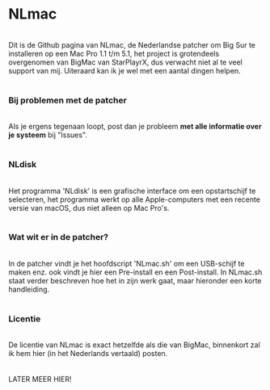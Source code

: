 # NLmac
<br>
Dit is de Github pagina van NLmac, de Nederlandse patcher om Big Sur te installeren op een Mac Pro 1.1 t/m 5.1, het project is grotendeels overgenomen van BigMac van StarPlayrX, dus verwacht niet al te veel support van mij. Uiteraard kan ik je wel met een aantal dingen helpen. 
<br>
<br>
<h3>Bij problemen met de patcher</h3>
<br>
Als je ergens tegenaan loopt, post dan je probleem <b>met alle informatie over je systeem</b> bij "Issues".
<br>
<br>
<h3>NLdisk</h3>
<br>
Het programma 'NLdisk' is een grafische interface om een opstartschijf te selecteren, het programma werkt op alle Apple-computers met een recente versie van macOS, dus niet alleen op Mac Pro's.
<br>
<br>
<h3>Wat wit er in de patcher?</h3>
<br>
In de patcher vindt je het hoofdscript 'NLmac.sh' om een USB-schijf te maken enz. ook vindt je hier een Pre-install en een Post-install.
In NLmac.sh staat verder beschreven hoe het in zijn werk gaat, maar hieronder een korte handleiding.
<br>
<br>
<h3>Licentie</h3>
<br>
De licentie van NLmac is exact hetzelfde als die van BigMac, binnenkort zal ik hem hier (in het Nederlands vertaald) posten.
<br>
<br>
<br>
LATER MEER HIER!
